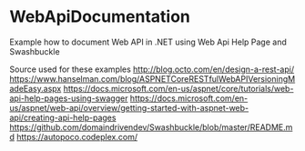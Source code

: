 # WebApiDocumentation
Example how to document Web API in .NET using Web Api Help Page and Swashbuckle

Source used for these examples
http://blog.octo.com/en/design-a-rest-api/
https://www.hanselman.com/blog/ASPNETCoreRESTfulWebAPIVersioningMadeEasy.aspx
https://docs.microsoft.com/en-us/aspnet/core/tutorials/web-api-help-pages-using-swagger
https://docs.microsoft.com/en-us/aspnet/web-api/overview/getting-started-with-aspnet-web-api/creating-api-help-pages
https://github.com/domaindrivendev/Swashbuckle/blob/master/README.md
https://autopoco.codeplex.com/
